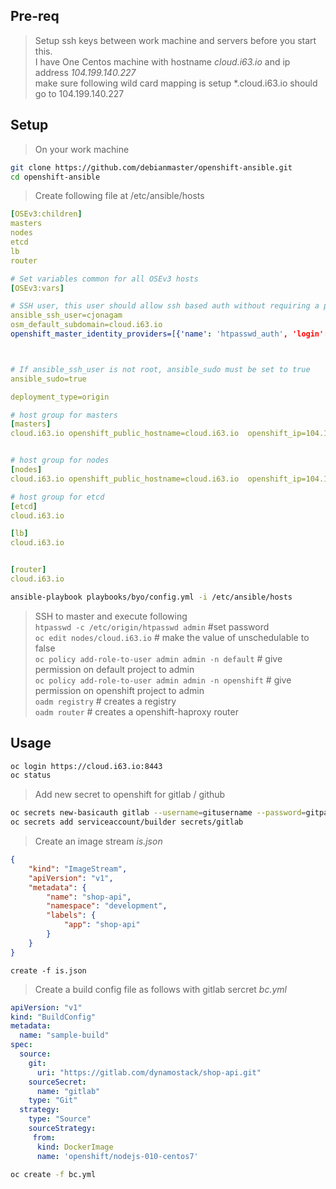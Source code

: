 ## Pre-req
> Setup ssh keys between work machine and servers before you start this.  
> I have One Centos machine with  hostname *cloud.i63.io* and ip address *104.199.140.227*  
> make sure following wild card mapping is setup  *.cloud.i63.io  should go to 104.199.140.227 


## Setup
> On your work machine     

```sh
git clone https://github.com/debianmaster/openshift-ansible.git
cd openshift-ansible
```

> Create following file at  /etc/ansible/hosts      

```yml
[OSEv3:children]
masters
nodes
etcd
lb
router

# Set variables common for all OSEv3 hosts
[OSEv3:vars]

# SSH user, this user should allow ssh based auth without requiring a password
ansible_ssh_user=cjonagam
osm_default_subdomain=cloud.i63.io
openshift_master_identity_providers=[{'name': 'htpasswd_auth', 'login': 'true', 'challenge': 'true', 'kind': 'HTPasswdPasswordIdentityProvider', 'filename': '/etc/origin/htpasswd'}]



# If ansible_ssh_user is not root, ansible_sudo must be set to true
ansible_sudo=true

deployment_type=origin

# host group for masters
[masters]
cloud.i63.io openshift_public_hostname=cloud.i63.io  openshift_ip=104.199.140.227  openshift_public_ip=104.199.140.227 openshift_hostname=cloud.i63.io


# host group for nodes
[nodes]
cloud.i63.io openshift_public_hostname=cloud.i63.io  openshift_ip=104.199.140.227  openshift_public_ip=104.199.140.227 openshift_hostname=cloud.i63.io

# host group for etcd
[etcd]
cloud.i63.io

[lb]
cloud.i63.io


[router]
cloud.i63.io
```

```sh
ansible-playbook playbooks/byo/config.yml -i /etc/ansible/hosts
```

> SSH to master and execute following    
`htpasswd -c /etc/origin/htpasswd admin`   #set password    
`oc edit nodes/cloud.i63.io`  # make the value of   unschedulable  to false  
`oc policy add-role-to-user admin admin -n default`  # give permission on default project to admin   
`oc policy add-role-to-user admin admin -n openshift`  # give permission on openshift project to admin   
`oadm registry`   # creates a registry    
`oadm router`   # creates a openshift-haproxy router     

## Usage
```sh
oc login https://cloud.i63.io:8443 
oc status
```

> Add new secret to openshift for gitlab / github    


```sh
oc secrets new-basicauth gitlab --username=gitusername --password=gitpassword
oc secrets add serviceaccount/builder secrets/gitlab
```
> Create an image stream  *is.json*
```json
{
    "kind": "ImageStream",
    "apiVersion": "v1",
    "metadata": {
        "name": "shop-api",
        "namespace": "development",
        "labels": {
            "app": "shop-api"
        }
    }
}
```
`create -f is.json`    



> Create a build config file as follows with gitlab sercret   *bc.yml*    

```yml
apiVersion: "v1"
kind: "BuildConfig"
metadata:
  name: "sample-build"
spec:
  source:
    git:
      uri: "https://gitlab.com/dynamostack/shop-api.git" 
    sourceSecret:
      name: "gitlab"
    type: "Git"
  strategy:
    type: "Source"
    sourceStrategy:
     from:
      kind: DockerImage
      name: 'openshift/nodejs-010-centos7' 
```

```sh
oc create -f bc.yml   
```


